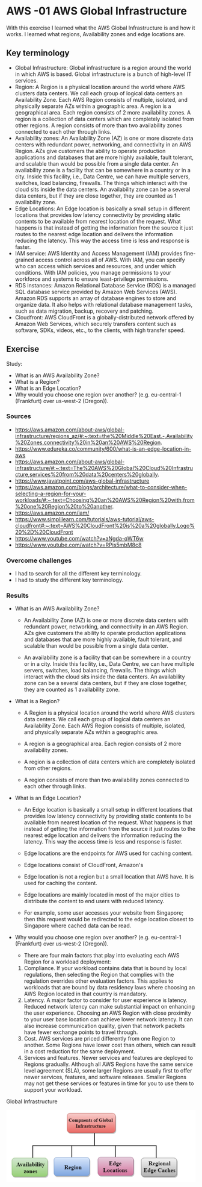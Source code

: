 # AWS -01 AWS Global Infrastructure
With this exercise I learned what the AWS Global Infrastructure is and how it works. I learned what regions, Availability zones and edge locations are. 

## Key terminology
- Global Infrastructure: Global infrastructure is a region around the world in which AWS is based. Global infrastructure is a bunch of high-level IT services.
- Region: A Region is a physical location around the world where AWS clusters data centers. We call each group of logical data centers an Availability Zone. Each AWS Region consists of multiple, isolated, and physically separate AZs within a geographic area. A region is a geographical area. Each region consists of 2 more availability zones. A region is a collection of data centers which are completely isolated from other regions. A region consists of more than two availability zones connected to each other through links. 
- Availability zones: An Availability Zone (AZ) is one or more discrete data centers with redundant power, networking, and connectivity in an AWS Region. AZs give customers the ability to operate production applications and databases that are more highly available, fault tolerant, and scalable than would be possible from a single data center. An availability zone is a facility that can be somewhere in a country or in a city. Inside this facility, i.e., Data Centre, we can have multiple servers, switches, load balancing, firewalls. The things which interact with the cloud sits inside the data centers. An availability zone can be a several data centers, but if they are close together, they are counted as 1 availability zone.
- Edge Locations: An Edge location is basically a small setup in different locations that provides low latency connectivity by providing static contents to be available from nearest location of the request. What happens is that instead of getting the information from the source it just routes to the nearest edge location and delivers the information reducing the latency. This way the access time is less and response is faster.  
- IAM service: AWS Identity and Access Management (IAM) provides fine-grained access control across all of AWS. With IAM, you can specify who can access which services and resources, and under which conditions. With IAM policies, you manage permissions to your workforce and systems to ensure least-privilege permissions. 
- RDS instances: Amazon Relational Database Service (RDS) is a managed SQL database service provided by Amazon Web Services (AWS). Amazon RDS supports an array of database engines to store and organize data. It also helps with relational database management tasks, such as data migration, backup, recovery and patching. 
- Cloudfront: AWS CloudFront is a globally-distributed network offered by Amazon Web Services, which securely transfers content such as software, SDKs, videos, etc., to the clients, with high transfer speed.

## Exercise
Study:

- What is an AWS Availability Zone?
- What is a Region?
- What is an Edge Location?
- Why would you choose one region over another? (e.g. eu-central-1 (Frankfurt) over us-west-2 (Oregon)).

### Sources
- https://aws.amazon.com/about-aws/global-infrastructure/regions_az/#:~:text=the%20Middle%20East.-,Availability%20Zones,connectivity%20in%20an%20AWS%20Region.
- https://www.edureka.co/community/600/what-is-an-edge-location-in-aws
- https://aws.amazon.com/about-aws/global-infrastructure/#:~:text=The%20AWS%20Global%20Cloud%20Infrastructure,services%20from%20data%20centers%20globally.
- https://www.javatpoint.com/aws-global-infrastructure
- https://aws.amazon.com/blogs/architecture/what-to-consider-when-selecting-a-region-for-your-workloads/#:~:text=Choosing%20an%20AWS%20Region%20with,from%20one%20Region%20to%20another.
- https://aws.amazon.com/iam/
- https://www.simplilearn.com/tutorials/aws-tutorial/aws-cloudfront#:~:text=AWS%20CloudFront%20is%20a%20globally,Logo%20%2D%20CloudFront 
- https://www.youtube.com/watch?v=aNgda-qWT6w
- https://www.youtube.com/watch?v=RPis5mbM8c8      

### Overcome challenges
- I had to search for all the different key terminology.
- I had to study the different key terminology.

### Results
- What is an AWS Availability Zone?

    - An Availability Zone (AZ) is one or more discrete data centers with redundant power, networking, and connectivity in an AWS Region. AZs give customers the ability to operate production applications and databases that are more highly available, fault tolerant, and scalable than would be possible from a single data center. 

    - An availability zone is a facility that can be somewhere in a country or in a city. Inside this facility, i.e., Data Centre, we can have multiple servers, switches, load balancing, firewalls. The things which interact with the cloud sits inside the data centers.
    An availability zone can be a several data centers, but if they are close together, they are counted as 1 availability zone.

- What is a Region?

    - A Region is a physical location around the world where AWS clusters data centers. We call each group of logical data centers an Availability Zone. Each AWS Region consists of multiple, isolated, and physically separate AZs within a geographic area.

    - A region is a geographical area. Each region consists of 2 more availability zones.
    - A region is a collection of data centers which are completely isolated from other regions.
    - A region consists of more than two availability zones connected to each other through links.

- What is an Edge Location?

    - An Edge location is basically a small setup in different locations that provides low latency connectivity by providing static contents to be available from nearest location of the request. What happens is that instead of getting the information from the source it just routes to the nearest edge location and delivers the information reducing the latency. This way the access time is less and response is faster. 

    - Edge locations are the endpoints for AWS used for caching content.
    - Edge locations consist of CloudFront, Amazon's 
    - Edge location is not a region but a small location that AWS have. It is used for caching the content.
    - Edge locations are mainly located in most of the major cities to distribute the content to end users with reduced latency.
    - For example, some user accesses your website from Singapore; then this request would be redirected to the edge location closest to Singapore where cached data can be read. 

- Why would you choose one region over another? (e.g. eu-central-1 (Frankfurt) over us-west-2 (Oregon)).

    - There are four main factors that play into evaluating each AWS Region for a workload deployment:

    1. Compliance. If your workload contains data that is bound by local regulations, then selecting the Region that complies with the regulation overrides other evaluation factors. This applies to workloads that are bound by data residency laws where choosing an AWS Region located in that country is mandatory.
    2. Latency. A major factor to consider for user experience is latency. Reduced network latency can make substantial impact on enhancing the user experience. Choosing an AWS Region with close proximity to your user base location can achieve lower network latency. It can also increase communication quality, given that network packets have fewer exchange points to travel through.
    3. Cost. AWS services are priced differently from one Region to another. Some Regions have lower cost than others, which can result in a cost reduction for the same deployment.
    4. Services and features. Newer services and features are deployed to Regions gradually. Although all AWS Regions have the same service level agreement (SLA), some larger Regions are usually first to offer newer services, features, and software releases. Smaller Regions may not get these services or features in time for you to use them to support your workload. 

Global Infrastructure

![AWS-01](../00_includes/AWS01-1.png)

